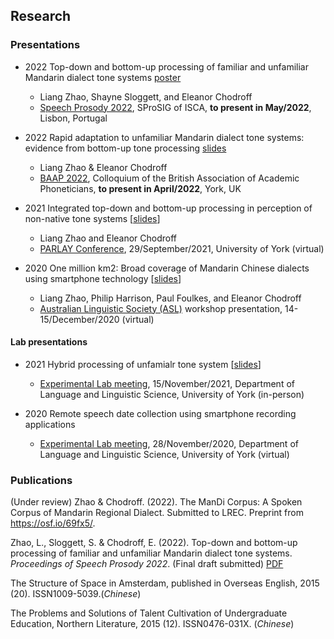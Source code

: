 ## Research

### Presentations
- 2022  Top-down and bottom-up processing of familiar and unfamiliar Mandarin dialect tone systems [poster](xxx)
  - Liang Zhao, Shayne Sloggett, and Eleanor Chodroff
  - [Speech Prosody 2022](http://labfon.letras.ulisboa.pt/sp2022/index.html), SProSIG of ISCA, **to present in May/2022**, Lisbon, Portugal


- 2022  Rapid adaptation to unfamiliar Mandarin dialect tone systems: evidence from bottom-up tone processing [slides](xxx)
  - Liang Zhao & Eleanor Chodroff
  - [BAAP 2022](https://sites.google.com/york.ac.uk/baap2022york/home), Colloquium of the British Association of Academic Phoneticians, **to present in April/2022**, York, UK


- 2021  Integrated top-down and bottom-up processing in perception of non-native tone systems  [[slides](PARLAY2021_lz&ec_slides.pdf)] 
  - Liang Zhao and Eleanor Chodroff
  - [PARLAY Conference](http://parlayconference.altervista.org/?doing_wp_cron=1639720804.8743081092834472656250), 29/September/2021, University of York (virtual)
  
  
- 2020  One million km2: Broad coverage of Mandarin Chinese dialects using smartphone technology [[slides](ALS2020_lz.pdf)] 
  - Liang Zhao, Philip Harrison, Paul Foulkes, and Eleanor Chodroff
  - [Australian Linguistic Society (ASL)](https://als.asn.au/Conference/Past-Conferences/Conference-2020/Conference2020) workshop presentation, 14-15/December/2020 (virtual) 


#### Lab presentations
- 2021  Hybrid processing of unfamialr tone system  [[slides](ExperimentalLab_18Nov2021_lz.pdf)] 
  - [Experimental Lab meeting](https://whyps.york.ac.uk), 15/November/2021, Department of Language and Linguistic Science, University of York (in-person)

- 2020  Remote speech date collection using smartphone recording applications
  - [Experimental Lab meeting](https://whyps.york.ac.uk), 28/November/2020, Department of Language and Linguistic Science, University of York (virtual)


### Publications

(Under review) Zhao & Chodroff. (2022). The ManDi Corpus: A Spoken Corpus of Mandarin Regional Dialect. Submitted to LREC. Preprint from https://osf.io/69fx5/.

Zhao, L., Sloggett, S. & Chodroff, E. (2022). Top-down and bottom-up processing of familiar and unfamiliar Mandarin dialect
tone systems. *Proceedings of Speech Prosody 2022*. (Final draft submitted) [PDF](XXX)

The Structure of Space in Amsterdam, published in Overseas English, 2015 (20). ISSN1009-5039.(*Chinese*)

The Problems and Solutions of Talent Cultivation of Undergraduate Education, Northern Literature, 2015 (12). ISSN0476-031X. (*Chinese*)
